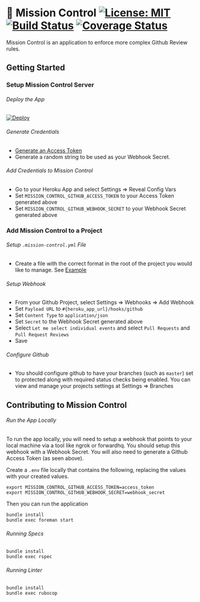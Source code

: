 # :rocket: Mission Control [![License: MIT](https://img.shields.io/badge/License-MIT-blue.svg)](https://github.com/calendly/mission-control/blob/master/LICENSE) [![Build Status](https://travis-ci.org/calendly/mission-control.svg?branch=master)](https://travis-ci.org/calendly/mission-control) [![Coverage Status](https://coveralls.io/repos/github/calendly/mission-control/badge.svg?branch=master)](https://coveralls.io/github/calendly/mission-control?branch=master)

Mission Control is an application to enforce more complex Github Review rules.


## Getting Started

### Setup Mission Control Server
###### Deploy the App
[![Deploy](https://www.herokucdn.com/deploy/button.svg)](https://heroku.com/deploy)

###### Generate Credentials
* [Generate an Access Token](https://github.com/settings/tokens)
* Generate a random string to be used as your Webhook Secret.

###### Add Credentials to Mission Control
* Go to your Heroku App and select Settings => Reveal Config Vars
* Set `MISSION_CONTROL_GITHUB_ACCESS_TOKEN` to your Access Token generated above
* Set `MISSION_CONTROL_GITHUB_WEBHOOK_SECRET` to your Webhook Secret generated above

### Add Mission Control to a Project
###### Setup `.mission-control.yml` File
* Create a file with the correct format in the root of the project you would like to manage. See [Example](https://github.com/calendly/mission-control/blob/master/samples/.mission-control.yaml)

###### Setup Webhook
* From your Github Project, select Settings => Webhooks => Add Webhook
* Set `Payload URL` to `#{heroku_app_url}/hooks/github`
* Set `Content Type` to `application/json`
* Set `Secret` to the Webhook Secret generated above
* Select `Let me select individual events` and select `Pull Requests` and `Pull Request Reviews`
* Save

###### Configure Github
* You should configure github to have your branches (such as `master`) set to protected along with required status checks being enabled. You can view and manage your projects settings at Settings => Branches


## Contributing to Mission Control

###### Run the App Locally

To run the app locally, you will need to setup a webhook that points to your local machine via a tool like ngrok or forwardhq. You should setup this webhook with a Webhook Secret. You will also need to generate a Github Access Token (as seen above).

Create a `.env` file locally that contains the following, replacing the values with your created values.
````
export MISSION_CONTROL_GITHUB_ACCESS_TOKEN=access_token
export MISSION_CONTROL_GITHUB_WEBHOOK_SECRET=webhook_secret
````

Then you can run the application

````
bundle install
bundle exec foreman start
````

###### Running Specs

````
bundle install
bundle exec rspec
````

###### Running Linter

````
bundle install
bundle exec rubocop
````
